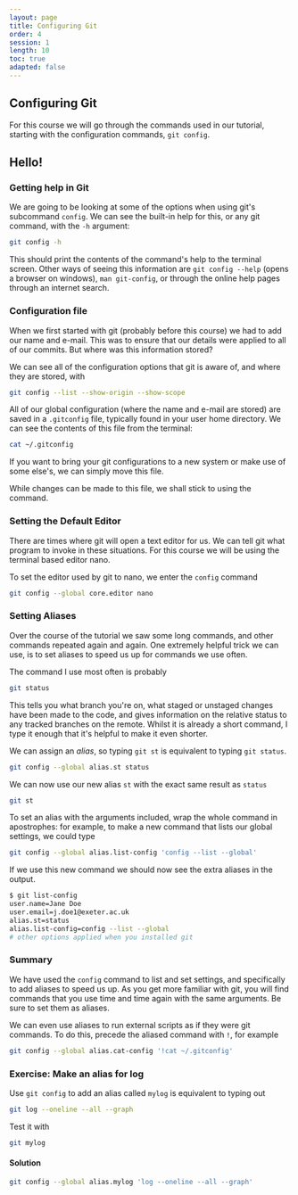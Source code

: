 ```yaml
---
layout: page
title: Configuring Git
order: 4
session: 1
length: 10
toc: true
adapted: false
---
```


## Configuring Git

For this course we will go through the commands used in our tutorial, starting with the configuration commands, `git config`.

## Hello!

### Getting help in Git

We are going to be looking at some of the options when using git's subcommand `config`.
We can see the built-in help for this, or any git command, with the `-h` argument:

``` sh
git config -h
```

This should print the contents of the command's help to the terminal screen.
Other ways of seeing this information are `git config --help` (opens a browser on windows), `man git-config`, or through the online help pages through an internet search.

### Configuration file

When we first started with git (probably before this course) we had to add our name and e-mail.
This was to ensure that our details were applied to all of our commits.
But where was this information stored?

We can see all of the configuration options that git is aware of, and where they are stored, with

``` sh
git config --list --show-origin --show-scope
```

All of our global configuration (where the name and e-mail are stored) are saved in a `.gitconfig` file, typically found in your user home directory.
We can see the contents of this file from the terminal:

``` sh
cat ~/.gitconfig
```

If you want to bring your git configurations to a new system or make use of some else's, we can simply move this file.

While changes can be made to this file, we shall stick to using the command.

### Setting the Default Editor

There are times where git will open a text editor for us.
We can tell git what program to invoke in these situations.
For this course we will be using the terminal based editor nano.

To set the editor used by git to nano, we enter the `config` command

``` sh
git config --global core.editor nano
```

### Setting Aliases

Over the course of the tutorial we saw some long commands, and other commands repeated again and again.
One extremely helpful trick we can use, is to set aliases to speed us up for commands we use often.

The command I use most often is probably

``` sh
git status
```

This tells you what branch you're on, what staged or unstaged changes have been made to the code, and gives information on the relative status to any tracked branches on the remote.
Whilst it is already a short command, I type it enough that it's helpful to make it even shorter.

We can assign an *alias*, so typing `git st` is equivalent to typing `git status`.

``` sh
git config --global alias.st status
```

We can now use our new alias `st` with the exact same result as `status`

``` sh
git st
```

To set an alias with the arguments included, wrap the whole command in apostrophes:
for example, to make a new command that lists our global settings, we could type

``` sh
git config --global alias.list-config 'config --list --global'
```

If we use this new command we should now see the extra aliases in the output.

``` sh
$ git list-config
user.name=Jane Doe
user.email=j.doe1@exeter.ac.uk
alias.st=status
alias.list-config=config --list --global
# other options applied when you installed git
```

### Summary

We have used the `config` command to list and set settings, and specifically to add aliases to speed us up.
As you get more familiar with git, you will find commands that you use time and time again with the same arguments.
Be sure to set them as aliases.

We can even use aliases to run external scripts as if they were git commands.
To do this, precede the aliased command with `!`, for example

``` sh
git config --global alias.cat-config '!cat ~/.gitconfig'
```

### Exercise: Make an alias for log

Use `git config` to add an alias called `mylog` is equivalent to typing out

``` sh
git log --oneline --all --graph
```

Test it with

``` sh
git mylog
```

#### Solution

``` sh
git config --global alias.mylog 'log --oneline --all --graph'
```
